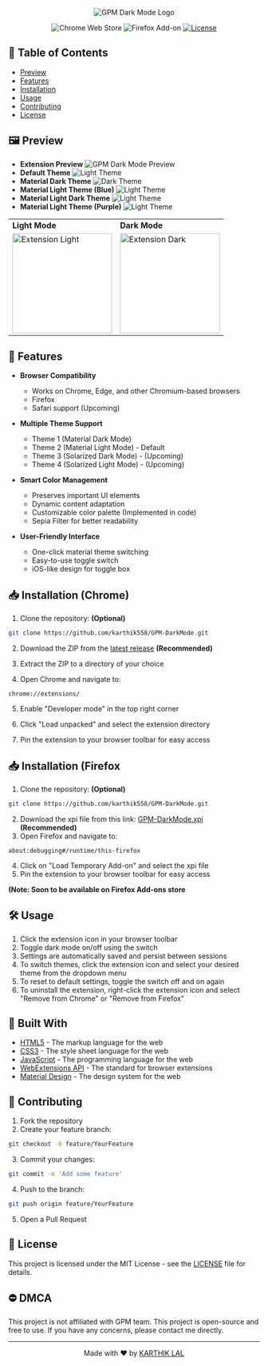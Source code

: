 <div align="center">

![GPM Dark Mode Logo](icons/favicon-bak.png)

![Chrome Web Store](https://img.shields.io/badge/chrome-extension-orange.svg)
![Firefox Add-on](https://img.shields.io/badge/firefox-addon-blue.svg)
[![License](https://img.shields.io/badge/license-MIT-green.svg)](LICENSE)

</div>

## 📖 Table of Contents

- [Preview](#-preview)
- [Features](#-features)
- [Installation](#-installation)
- [Usage](#️️-usage)
- [Contributing](#-contributing)
- [License](#-license)

## 🖼️ Preview

- <b> Extension Preview </b>
![GPM Dark Mode Preview](https://raw.githubusercontent.com/FoORK-Lab/wifi-auth-dependencies/658b7a0e802d5ea30997d837bd56efe903db7708/ext-enable.gif)
- <b> Default Theme</b>
![Light Theme](https://raw.githubusercontent.com/FoORK-Lab/wifi-auth-dependencies/658b7a0e802d5ea30997d837bd56efe903db7708/default.png)
- <b> Material Dark Theme</b>
![Dark Theme](https://raw.githubusercontent.com/FoORK-Lab/wifi-auth-dependencies/refs/heads/main/dark.png)
- <b> Material Light Theme (Blue)</b>
![Light Theme](https://raw.githubusercontent.com/FoORK-Lab/wifi-auth-dependencies/refs/heads/main/light-blue.png)
- <b> Material Light Dark Theme</b>
![Light Theme](https://raw.githubusercontent.com/FoORK-Lab/wifi-auth-dependencies/refs/heads/main/light-dark.png)
- <b> Material Light Theme (Purple)</b>
![Light Theme](https://raw.githubusercontent.com/FoORK-Lab/wifi-auth-dependencies/refs/heads/main/light-purple.png)
<table>
  <tr>
    <td><b>Light Mode</b></td>
    <td><b>Dark Mode</b></td>
  </tr>
  <tr>
    <td><img src="https://raw.githubusercontent.com/FoORK-Lab/wifi-auth-dependencies/refs/heads/main/extension-light.png" alt="Extension Light" width="200"></td>
    <td><img src="https://raw.githubusercontent.com/FoORK-Lab/wifi-auth-dependencies/refs/heads/main/extension-dark.png" alt="Extension Dark" width="200"></td>
  </tr>
</table>

## 🌟 Features

- **Browser Compatibility**
  - Works on Chrome, Edge, and other Chromium-based browsers
  - Firefox
  - Safari support (Upcoming)

- **Multiple Theme Support**
  - Theme 1 (Material Dark Mode)
  - Theme 2 (Material Light Mode) - Default
  - Theme 3 (Solarized Dark Mode) - (Upcoming)
  - Theme 4 (Solarized Light Mode) - (Upcoming)

- **Smart Color Management**
  - Preserves important UI elements
  - Dynamic content adaptation
  - Customizable color palette (Implemented in code)
  - Sepia Filter for better readability

- **User-Friendly Interface**
  - One-click material theme switching
  - Easy-to-use toggle switch
  - iOS-like design for toggle box

## 📥 Installation (Chrome)

1. Clone the repository: <b> (Optional) </b>

```bash
git clone https://github.com/karthik558/GPM-DarkMode.git
```

2. Download the ZIP from the [latest release](https://github.com/karthik558/GPM-DarkMode/releases) <b> (Recommended) </b>

3. Extract the ZIP to a directory of your choice

4. Open Chrome and navigate to:

```
chrome://extensions/
```

5. Enable "Developer mode" in the top right corner

6. Click "Load unpacked" and select the extension directory

7. Pin the extension to your browser toolbar for easy access

## 📥 Installation (Firefox
1. Clone the repository: <b> (Optional) </b>

```bash
git clone https://github.com/karthik558/GPM-DarkMode.git
```
2. Download the xpi file from this link: [GPM-DarkMode.xpi](https://addons.mozilla.org/firefox/downloads/file/4492427/97e73e7413e743b68deb-3.5.5.xpi) <b> (Recommended) </b>
3. Open Firefox and navigate to:

```
about:debugging#/runtime/this-firefox
```
4. Click on "Load Temporary Add-on" and select the xpi file
5. Pin the extension to your browser toolbar for easy access

<b>(Note: Soon to be available on Firefox Add-ons store</b>

## 🛠️ Usage

1. Click the extension icon in your browser toolbar
2. Toggle dark mode on/off using the switch
3. Settings are automatically saved and persist between sessions
4. To switch themes, click the extension icon and select your desired theme from the dropdown menu
5. To reset to default settings, toggle the switch off and on again
6. To uninstall the extension, right-click the extension icon and select "Remove from Chrome" or "Remove from Firefox"

## 🧱 Built With

- [HTML5](https://www.w3.org/TR/html52/) - The markup language for the web
- [CSS3](https://www.w3.org/Style/CSS/) - The style sheet language for the web
- [JavaScript](https://www.javascript.com/) - The programming language for the web
- [WebExtensions API](https://developer.mozilla.org/en-US/docs/Mozilla/Add-ons/WebExtensions) - The standard for browser extensions
- [Material Design](https://material.io/) - The design system for the web

## 🤝 Contributing

1. Fork the repository
2. Create your feature branch:

```bash
git checkout -b feature/YourFeature
```

3. Commit your changes:

```bash
git commit -m 'Add some feature'
```

4. Push to the branch:

```bash
git push origin feature/YourFeature
```

5. Open a Pull Request

## 📝 License

This project is licensed under the MIT License - see the [LICENSE](LICENSE) file for details.

## ⛔️ DMCA

This project is not affiliated with GPM team. This project is open-source and free to use. If you have any concerns, please contact me directly.

---

<div align="center">

Made with ❤️ by [KARTHIK LAL](https://karthiklal.in)

</div>
